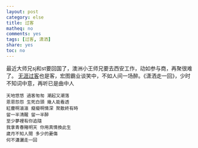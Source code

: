 ```yaml
---
layout: post
category: else
title: 过客
matheq: no
comments: yes
tags: [过客, 潇洒]
share: yes
toc: no
---
```


最近大师兄sj和st要回国了，澳洲小王师兄要去西安工作，动如参与商，再聚很难了。
[无涯过客](https://yanshuo.name/cn/2017/03/goodorbad/)也是客，宏图霸业谈笑中，不如人间一场醉。《潇洒走一回》，少时不知词中意，再听已是曲中人
```
天地悠悠 過客匆匆 潮起又潮落
恩恩怨怨 生死白頭 幾人能看透
紅塵啊滾滾 癡癡啊情深 聚散終有時
留一半清醒 留一半醉
至少夢裡有你追隨
我拿青春賭明天 你用真情換此生
歲月不知人間 多少的憂傷
何不瀟灑走一回
```
